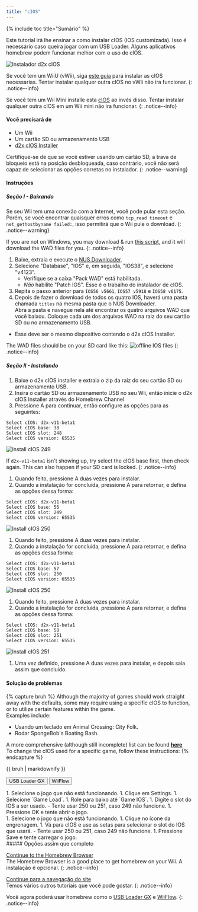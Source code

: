 ```yaml
---
title: "cIOS"
---
```


{% include toc title="Sumário" %}

Este tutorial irá lhe ensinar a como instalar cIOS (IOS customizada). Isso é necessário caso queira jogar com um USB Loader. Alguns aplicativos homebrew podem funcionar melhor com o uso de cIOS.

![Instalador d2x cIOS](/images/cios/cIOS.png)

Se você tem um WiiU (vWii), siga [este guia](https://wiiu.hacks.guide/#/vwii-modding) para instalar as cIOS necessarias. Tentar instalar qualquer outra cIOS no vWii não ira funcionar.
{: .notice--info}

Se você tem um Wii Mini installe esta [cIOS](cios-mini) ao invés disso. Tentar instalar qualquer outra cIOS em um Wii mini não ira funcionar.
{: .notice--info}

#### Você precisará de

- Um Wii
- Um cartão SD ou armazenamento USB
- [d2x cIOS Installer](https://hbb1.oscwii.org/hbb/d2x-cios-installer/d2x-cios-installer.zip)

Certifique-se de que se você estiver usando um cartão SD, a trava de bloqueio está na posição desbloqueada, caso contrário, você não será capaz de selecionar as opções corretas no instalador.
{: .notice--warning}

#### Instruções

##### Seção I - Baixando

Se seu Wii tem uma conexão com a Internet, você pode pular esta seção. Porém, se você encontrar quaisquer erros como `tcp_read timeout` e `net_gethostbyname failed:`, isso permitirá que o Wii pule o download.
{: .notice--warning}

If you are not on Windows, you may download & run [this script](/assets/files/d2x_offline_ios.sh), and it will download the WAD files for you.
{: .notice--info}

1. Baixe, extraia e execute o [NUS Downloader](https://github.com/WiiDatabase/nusdownloader/releases/latest/download/NUSD-Mod-NUS-Fix.zip).
1. Selecione "Database", "IOS" e, em seguida, "IOS38", e selecione "v4123".
   - Verifique se a caixa "Pack WAD" está habilitada.
   - *Não* habilite "Patch IOS". Esse é o trabalho do instalador de cIOS.
1. Repita o passo anterior para `IOS56 v5661`, `IOS57 v5918` e `IOS58 v6175`.
1. Depois de fazer o download de todos os quatro IOS, haverá uma pasta chamada `titles` na mesma pasta que o NUS Downloader. <br/> Abra a pasta e navegue nela até encontrar os quatro arquivos WAD que você baixou. Coloque cada um dos arquivos WAD na raiz do seu cartão SD ou no armazenamento USB.
  - Esse deve ser o mesmo dispositivo contendo o d2x cIOS Installer.

The WAD files should be on your SD card like this: ![offline IOS files](/images/cios/d2x_offline_ios.png)
{: .notice--info}
##### Seção II - Instalando

1. Baixe o d2x cIOS installer e extraia o zip da raíz do seu cartão SD ou armazenamento USB.
1. Insira o cartão SD ou armazenamento USB no seu Wii, então inicie o d2x cIOS Installer através do Homebrew Channel
1. Pressione A para continuar, então configure as opções para as seguintes:

```
Select cIOS: d2x-v11-beta1
Select cIOS base: 38
Select cIOS slot: 248
Select cIOS version: 65535
```

![Install cIOS 249](/images/cios/d2x_v11_248.png)

If `d2x-v11-beta1` isn't showing up, try select the cIOS base first, then check again. This can also happen if your SD card is locked.
{: .notice--info}

1. Quando feito, pressione A duas vezes para instalar.
1. Quando a instalação for concluída, pressione A para retornar, e defina as opções dessa forma:

```
Select cIOS: d2x-v11-beta1
Select cIOS base: 56
Select cIOS slot: 249
Select cIOS version: 65535
```

![Install cIOS 250](/images/cios/d2x_v11_249.png)

1. Quando feito, pressione A duas vezes para instalar.
1. Quando a instalação for concluída, pressione A para retornar, e defina as opções dessa forma:

```
Select cIOS: d2x-v11-beta1
Select cIOS base: 57
Select cIOS slot: 250
Select cIOS version: 65535
```

![Install cIOS 250](/images/cios/d2x_v11_250.png)

1. Quando feito, pressione A duas vezes para instalar.
1. Quando a instalação for concluída, pressione A para retornar, e defina as opções dessa forma:

```
Select cIOS: d2x-v11-beta1
Select cIOS base: 58
Select cIOS slot: 251
Select cIOS version: 65535
```

![Install cIOS 251](/images/cios/d2x_v11_251.png)

1. Uma vez definido, pressione A duas vezes para instalar, e depois saia assim que concluído.

#### Solução de problemas

{% capture bruh %}
Although the majority of games should work straight away with the defaults, some may require using a specific cIOS to function, or to utilize certain features within the game.<br> Examples include:

- Usando um teclado em Animal Crossing: City Folk.
- Rodar SpongeBob's Boating Bash.

A more comprehensive (although still incomplete) list can be found [**here**](https://wiki.gbatemp.net/wiki/Wii_cIOS_base_Compatibility_List)<br> To change the cIOS used for a specific game, follow these instructions:
{% endcapture %}

<div class="notice--warning">{{ bruh | markdownify }}</div>

<button class="tablinks btn btn--large btn--primary" id="defaultOpen" onclick="openTab(event, 'usbloadergx')">USB Loader GX</button>
<button class="tablinks btn btn--large btn--info" onclick="openTab(event, 'wiiflow')">WiiFlow</button>

<div id="usbloadergx" class="blanktabcontent" markdown="1">
1. Selecione o jogo que não está funcionando.
1. Clique em Settings.
1. Selecione `Game Load`.
1. Role para baixo até `Game IOS`.
1. Digite o slot do IOS a ser usado.
    - Tente usar 250 ou 251, caso 249 não funcione.
1. Pressione OK e tente abrir o jogo.
</div>
<div id="wiiflow" class="blanktabcontent" markdown="1">
1. Selecione o jogo que não está funcionando.
1. Clique no ícone da engrenagem.
1. Vá para cIOS e use as setas para selecionar o slot do IOS que usará.
    - Tente usar 250 ou 251, caso 249 não funcione.
1. Pressione Save e tente carregar o jogo.
</div>
##### Opções assim que completo

[Continue to the Homebrew Browser](hbb)<br> The Homebrew Browser is a good place to get homebrew on your Wii. A instalação é opcional.
{: .notice--info}

[Continue para a navegação do site](site-navigation)<br> Temos vários outros tutoriais que você pode gostar.
{: .notice--info}

Você agora poderá usar homebrew como o [USB Loader GX](usbloadergx) e [WiiFlow](wiiflow).
{: .notice--info}
